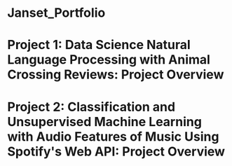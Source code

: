 # Janset_Portfolio

# Project 1: Data Science Natural Language Processing with Animal Crossing Reviews: Project Overview


# Project 2: Classification and Unsupervised Machine Learning with Audio Features of Music Using Spotify's Web API: Project Overview

